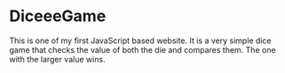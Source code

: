 # DiceeeGame
This is one of my first JavaScript based website. It is a very simple dice game that checks the value of both the die and compares them. The one with the larger value wins. 
